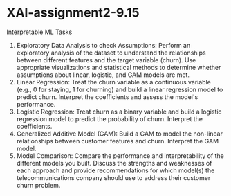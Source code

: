 # XAI-assignment2-9.15
Interpretable ML
Tasks

1. Exploratory Data Analysis to check Assumptions: Perform an exploratory analysis of the dataset to understand the relationships between different features and the target variable (churn). Use appropriate visualizations and statistical methods to determine whether assumptions about linear, logistic, and GAM models are met. 
2. Linear Regression: Treat the churn variable as a continuous variable (e.g., 0 for staying, 1 for churning) and build a linear regression model to predict churn. Interpret the coefficients and assess the model's performance.
3. Logistic Regression: Treat churn as a binary variable and build a logistic regression model to predict the probability of churn. Interpret the coefficients.
4. Generalized Additive Model (GAM): Build a GAM to model the non-linear relationships between customer features and churn. Interpret the GAM model. 
5. Model Comparison: Compare the performance and interpretability of the different models you built. Discuss the strengths and weaknesses of each approach and provide recommendations for which model(s) the telecommunications company should use to address their customer churn problem.
